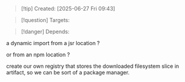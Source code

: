 
>[!tip] Created: [2025-06-27 Fri 09:43]

>[!question] Targets: 

>[!danger] Depends: 

a dynamic import from a jsr location ?

or from an npm location ?

create our own registry that stores the downloaded filesystem slice in artifact, so we can be sort of a package manager.